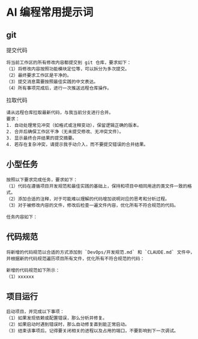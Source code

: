 # AI 编程常用提示词

## git

提交代码

```text
将当前工作区的所有修改内容都提交到 git 仓库，要求如下：
（1）将修改内容按照功能模块定位等，可以拆分为多次提交。
（2）最终要求工作区是干净的。
（3）提交消息需要按照最佳实践的中文表达。
（4）所有事项完成后，进行一次推送远程仓库操作。
```

拉取代码

```text
请从远程仓库拉取最新代码，与我当前分支进行合并。
要求：
1. 自动处理常见冲突（如格式或注释变动），保留逻辑正确的版本。
2. 合并后确保工作区干净（无未提交修改、无冲突文件）。
3. 显示最终合并结果的提交摘要。
4. 若存在复杂冲突，请提示我手动介入，而不要提交错误的合并结果。
```

## 小型任务

```text
按照以下要求完成任务，要求如下：
（1）代码在遵循项目开发规范和最佳实践的基础上，保持和项目中相同用途的类文件一致的格式。
（2）添加合适的注释，对于可能难以理解的代码增加说明对应的思考和分析过程。
（3）对于被修改内容的文件，修改后检查一遍文件内容，优化所有不符合规范的代码。

任务内容如下：

```

## 代码规范

```text
将新增的代码规范以合适的方式添加到 `DevOps/开发规范.md` 和 `CLAUDE.md` 文件中，并根据新的代码规范遍历项目所有文件，优化所有不符合规范的代码：

新增的代码规范如下所示：
（1）xxxxxx
```

## 项目运行

```text
启动项目，并完成以下事项：
（1）如果发现依赖或配置错误，那么分析并修复。
（2）如果启动时遇到错误时，那么自动修复直到能正常启动。
（3）结束该事项后，记得要关闭相关的进程以及占用的端口，不要影响到下一次调试。
```
